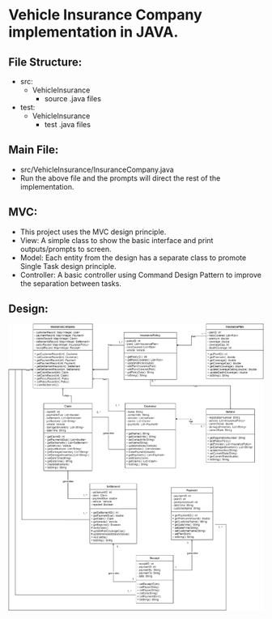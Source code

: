 # Vehicle Insurance Company implementation in JAVA.

## File Structure:
- src:
  - VehicleInsurance
    - source .java files
- test:
  - VehicleInsurance
    - test .java files

## Main File:
- src/VehicleInsurance/InsuranceCompany.java
- Run the above file and the prompts will direct the rest of the implementation. 

## MVC:
- This project uses the MVC design principle.
- View: A simple class to show the basic interface and print outputs/prompts to screen.
- Model: Each entity from the design has a separate class to promote Single Task design principle.
- Controller: A basic controller using Command Design Pattern to improve the separation between tasks.

## Design:
![ClassDiagram](VehicleInsurance_ClassDiagram.png)